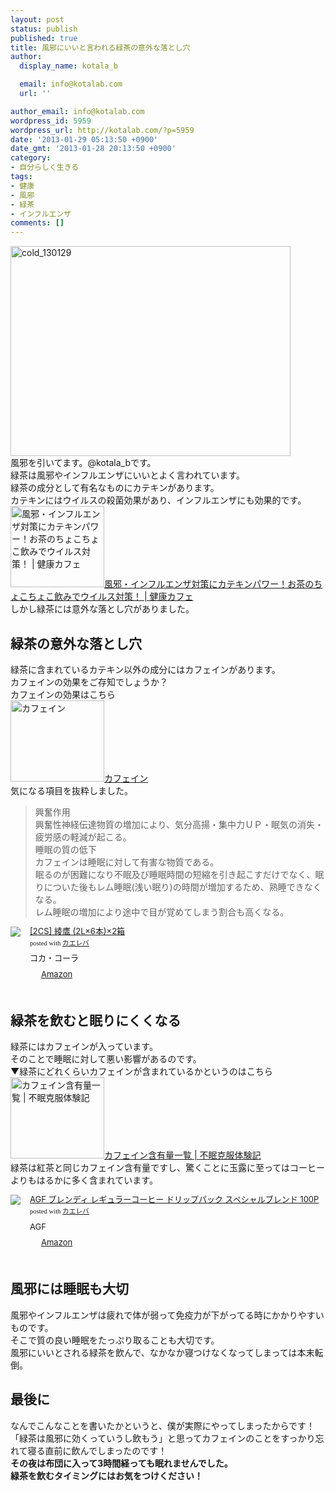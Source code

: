 ```yaml
---
layout: post
status: publish
published: true
title: 風邪にいいと言われる緑茶の意外な落とし穴
author:
  display_name: kotala_b

  email: info@kotalab.com
  url: ''

author_email: info@kotalab.com
wordpress_id: 5959
wordpress_url: http://kotalab.com/?p=5959
date: '2013-01-29 05:13:50 +0900'
date_gmt: '2013-01-28 20:13:50 +0900'
category:
- 自分らしく生きる
tags:
- 健康
- 風邪
- 緑茶
- インフルエンザ
comments: []
---
```

<p><img src="http://kotalab.com/wp-content/uploads/cold_130129-448x336.jpg" alt="cold_130129" width="448" height="336" class="alignnone size-large wp-image-5960" /><br />
風邪を引いてます。@kotala_bです。<br />
緑茶は風邪やインフルエンザにいいとよく言われています。<br />
緑茶の成分として有名なものにカテキンがあります。<br />
カテキンにはウイルスの殺菌効果があり、インフルエンザにも効果的です。<br />
<a href="http://www.j-medix.com/blog/%E9%A2%A8%E9%82%AA%E4%BA%88%E9%98%B2%E3%83%BC%E9%A2%A8%E9%82%AA%E5%AF%BE%E7%AD%96/6770.html" target="_blank"><img class="alignleft" src="http://capture.heartrails.com/150x130?http://www.j-medix.com/blog/%E9%A2%A8%E9%82%AA%E4%BA%88%E9%98%B2%E3%83%BC%E9%A2%A8%E9%82%AA%E5%AF%BE%E7%AD%96/6770.html" alt="風邪・インフルエンザ対策にカテキンパワー！お茶のちょこちょこ飲みでウイルス対策！ | 健康カフェ" width="150" height="130" /></a><a href="http://www.j-medix.com/blog/%E9%A2%A8%E9%82%AA%E4%BA%88%E9%98%B2%E3%83%BC%E9%A2%A8%E9%82%AA%E5%AF%BE%E7%AD%96/6770.html" target="_blank">風邪・インフルエンザ対策にカテキンパワー！お茶のちょこちょこ飲みでウイルス対策！ | 健康カフェ</a><a href="http://b.hatena.ne.jp/entry/http://www.j-medix.com/blog/%E9%A2%A8%E9%82%AA%E4%BA%88%E9%98%B2%E3%83%BC%E9%A2%A8%E9%82%AA%E5%AF%BE%E7%AD%96/6770.html" target="_blank"><img border="0" src="http://b.hatena.ne.jp/entry/image/http://www.j-medix.com/blog/%E9%A2%A8%E9%82%AA%E4%BA%88%E9%98%B2%E3%83%BC%E9%A2%A8%E9%82%AA%E5%AF%BE%E7%AD%96/6770.html" alt="" /></a><br style="clear:both;" />しかし緑茶には意外な落とし穴がありました。<br />
<!--more--></p>
<h2>緑茶の意外な落とし穴</h2>
<p>緑茶に含まれているカテキン以外の成分にはカフェインがあります。<br />
カフェインの効果をご存知でしょうか？<br />
カフェインの効果はこちら<br />
<a href="http://kaiwa-kouza.com/contents/sub/yougo/caffeine.html" target="_blank"><img class="alignleft" src="http://capture.heartrails.com/150x130?http://kaiwa-kouza.com/contents/sub/yougo/caffeine.html" alt="カフェイン" width="150" height="130" /></a><a href="http://kaiwa-kouza.com/contents/sub/yougo/caffeine.html" target="_blank">カフェイン</a><a href="http://b.hatena.ne.jp/entry/http://kaiwa-kouza.com/contents/sub/yougo/caffeine.html" target="_blank"><img border="0" src="http://b.hatena.ne.jp/entry/image/http://kaiwa-kouza.com/contents/sub/yougo/caffeine.html" alt="" /></a><br style="clear:both;" />気になる項目を抜粋しました。</p>
<blockquote><p>興奮作用<br />
興奮性神経伝達物質の増加により、気分高揚・集中力ＵＰ・眠気の消失・疲労感の軽減が起こる。<br />
睡眠の質の低下<br />
カフェインは睡眠に対して有害な物質である。<br />
眠るのが困難になり不眠及び睡眠時間の短縮を引き起こすだけでなく、眠りについた後もレム睡眠(浅い眠り)の時間が増加するため、熟睡できなくなる。<br />
レム睡眠の増加により途中で目が覚めてしまう割合も高くなる。</p></blockquote>
<div class="kaerebalink-box" style="text-align:left;padding-bottom:20px;font-size:small;/zoom: 1;overflow: hidden;">
<div class="kaerebalink-image" style="float:left;margin:0 15px 10px 0;"><a href="http://www.amazon.co.jp/exec/obidos/ASIN/B004GTK1J6/same-22/ref=nosim/" rel="nofollow" target="_blank"><img src="http://ecx.images-amazon.com/images/I/415dBTDOkmL._SL160_.jpg" style="border: none;" /></a></div>
<div class="kaerebalink-info" style="line-height:120%;/zoom: 1;overflow: hidden;">
<div class="kaerebalink-name" style="margin-bottom:10px;line-height:120%"><a href="http://www.amazon.co.jp/exec/obidos/ASIN/B004GTK1J6/same-22/ref=nosim/" rel="nofollow" target="_blank">[2CS] 綾鷹 (2L&times;6本)&times;2箱</a>
<div class="kaerebalink-powered-date" style="font-size:8pt;margin-top:5px;font-family:verdana;line-height:120%">posted with <a href="http://kaereba.com" target="_blank">カエレバ</a></div>
</div>
<div class="kaerebalink-detail" style="margin-bottom:5px;"> コカ・コーラ     </div>
<div class="kaerebalink-link1" style="margin-top:10px;">
<div class="shoplinkamazon" style="display:inline;margin-right:5px;background: url('http://img.yomereba.com/tam_k_01.gif') 0 0 no-repeat;padding: 2px 0 2px 18px;white-space: nowrap;"><a href="http://www.amazon.co.jp/gp/search?keywords=%88%BB%91%E9&__mk_ja_JP=%83J%83%5E%83J%83i&tag=same-22" rel="nofollow" target="_blank" title="アマゾン" >Amazon</a></div>
</div>
</div>
<div class="booklink-footer" style="clear: left"></div>
</div>
<h2>緑茶を飲むと眠りにくくなる</h2>
<p>緑茶にはカフェインが入っています。<br />
そのことで睡眠に対して悪い影響があるのです。<br />
▼緑茶にどれくらいカフェインが含まれているかというのはこちら<br />
<a href="http://humin.e-taiken.com/cafein2.html" target="_blank"><img class="alignleft" src="http://capture.heartrails.com/150x130?http://humin.e-taiken.com/cafein2.html" alt="カフェイン含有量一覧 | 不眠克服体験記" width="150" height="130" /></a><a href="http://humin.e-taiken.com/cafein2.html" target="_blank">カフェイン含有量一覧 | 不眠克服体験記</a><a href="http://b.hatena.ne.jp/entry/http://humin.e-taiken.com/cafein2.html" target="_blank"><img border="0" src="http://b.hatena.ne.jp/entry/image/http://humin.e-taiken.com/cafein2.html" alt="" /></a><br style="clear:both;" />緑茶は紅茶と同じカフェイン含有量ですし、驚くことに玉露に至ってはコーヒーよりもはるかに多く含まれています。</p>
<div class="kaerebalink-box" style="text-align:left;padding-bottom:20px;font-size:small;/zoom: 1;overflow: hidden;">
<div class="kaerebalink-image" style="float:left;margin:0 15px 10px 0;"><a href="http://www.amazon.co.jp/exec/obidos/ASIN/B0042IWQ62/same-22/ref=nosim/" rel="nofollow" target="_blank"><img src="http://ecx.images-amazon.com/images/I/51Dzlsmr3WL._SL160_.jpg" style="border: none;" /></a></div>
<div class="kaerebalink-info" style="line-height:120%;/zoom: 1;overflow: hidden;">
<div class="kaerebalink-name" style="margin-bottom:10px;line-height:120%"><a href="http://www.amazon.co.jp/exec/obidos/ASIN/B0042IWQ62/same-22/ref=nosim/" rel="nofollow" target="_blank">AGF ブレンディ レギュラーコーヒー ドリップパック スペシャルブレンド 100P</a>
<div class="kaerebalink-powered-date" style="font-size:8pt;margin-top:5px;font-family:verdana;line-height:120%">posted with <a href="http://kaereba.com" target="_blank">カエレバ</a></div>
</div>
<div class="kaerebalink-detail" style="margin-bottom:5px;"> AGF     </div>
<div class="kaerebalink-link1" style="margin-top:10px;">
<div class="shoplinkamazon" style="display:inline;margin-right:5px;background: url('http://img.yomereba.com/tam_k_01.gif') 0 0 no-repeat;padding: 2px 0 2px 18px;white-space: nowrap;"><a href="http://www.amazon.co.jp/gp/search?keywords=%83u%83%8C%83%93%83f%83B%20%83%8C%83M%83%85%83%89%81%5B%83R%81%5B%83q%81%5B&__mk_ja_JP=%83J%83%5E%83J%83i&tag=same-22" rel="nofollow" target="_blank" title="アマゾン" >Amazon</a></div>
</div>
</div>
<div class="booklink-footer" style="clear: left"></div>
</div>
<h2>風邪には睡眠も大切</h2>
<p>風邪やインフルエンザは疲れで体が弱って免疫力が下がってる時にかかりやすいものです。<br />
そこで質の良い睡眠をたっぷり取ることも大切です。<br />
風邪にいいとされる緑茶を飲んで、なかなか寝つけなくなってしまっては本末転倒。</p>
<h2>最後に</h2>
<p>なんでこんなことを書いたかというと、僕が実際にやってしまったからです！<br />
「緑茶は風邪に効くっていうし飲もう」と思ってカフェインのことをすっかり忘れて寝る直前に飲んでしまったのです！<br />
<strong>その夜は布団に入って3時間経っても眠れませんでした。<br />
緑茶を飲むタイミングにはお気をつけください！</strong></p>
